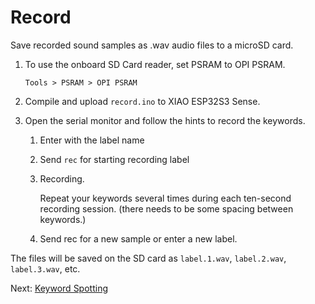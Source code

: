 # Record

Save recorded sound samples as .wav audio files to a microSD card.

1. To use the onboard SD Card reader, set PSRAM to OPI PSRAM.

   `Tools > PSRAM > OPI PSRAM`

2. Compile and upload `record.ino` to XIAO ESP32S3 Sense.
3. Open the serial monitor and follow the hints to record the keywords.

   1. Enter with the label name
   2. Send `rec` for starting recording label
   3. Recording.

      Repeat your keywords several times during each ten-second recording session. (there needs to be some spacing between keywords.)

   4. Send rec for a new sample or enter a new label.

The files will be saved on the SD card as `label.1.wav`, `label.2.wav`, `label.3.wav`, etc.

Next: [Keyword Spotting](/kws/readme.md)
